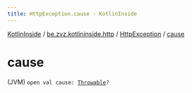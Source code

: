 ```yaml
---
title: HttpException.cause - KotlinInside
---
```


[KotlinInside](../../index.html) / [be.zvz.kotlininside.http](../index.html) / [HttpException](index.html) / [cause](./cause.html)

# cause

(JVM) `open val cause: `[`Throwable`](https://kotlinlang.org/api/latest/jvm/stdlib/kotlin/-throwable/index.html)`?`
